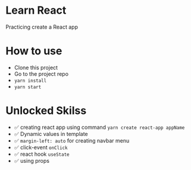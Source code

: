 # Learn React

Practicing create a React app

# How to use

- Clone this project
- Go to the project repo
- `yarn install`
- `yarn start`

# Unlocked Skilss

- ✅ creating react app using command `yarn create react-app appName`
- ✅ Dynamic values in template
- ✅ `margin-left: auto` for creating navbar menu
- ✅ click-event `onClick`
- ✅ react hook `useState`
- ✅ using props